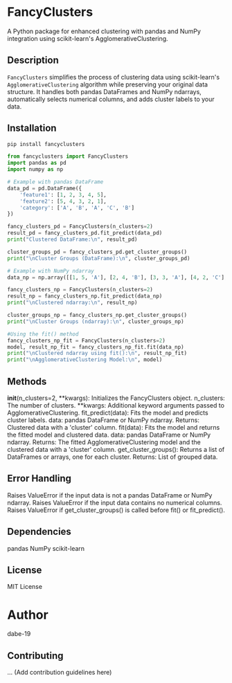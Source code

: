 # FancyClusters

A Python package for enhanced clustering with pandas and NumPy integration using scikit-learn's AgglomerativeClustering.

## Description

`FancyClusters` simplifies the process of clustering data using scikit-learn's `AgglomerativeClustering` algorithm while preserving your original data structure. It handles both pandas DataFrames and NumPy ndarrays, automatically selects numerical columns, and adds cluster labels to your data.

## Installation

```bash
pip install fancyclusters
```

```python
from fancyclusters import FancyClusters
import pandas as pd
import numpy as np

# Example with pandas DataFrame
data_pd = pd.DataFrame({
    'feature1': [1, 2, 3, 4, 5],
    'feature2': [5, 4, 3, 2, 1],
    'category': ['A', 'B', 'A', 'C', 'B']
})

fancy_clusters_pd = FancyClusters(n_clusters=2)
result_pd = fancy_clusters_pd.fit_predict(data_pd)
print("Clustered DataFrame:\n", result_pd)

cluster_groups_pd = fancy_clusters_pd.get_cluster_groups()
print("\nCluster Groups (DataFrame):\n", cluster_groups_pd)

# Example with NumPy ndarray
data_np = np.array([[1, 5, 'A'], [2, 4, 'B'], [3, 3, 'A'], [4, 2, 'C'], [5, 1, 'B']])

fancy_clusters_np = FancyClusters(n_clusters=2)
result_np = fancy_clusters_np.fit_predict(data_np)
print("\nClustered ndarray:\n", result_np)

cluster_groups_np = fancy_clusters_np.get_cluster_groups()
print("\nCluster Groups (ndarray):\n", cluster_groups_np)

#Using the fit() method
fancy_clusters_np_fit = FancyClusters(n_clusters=2)
model, result_np_fit = fancy_clusters_np_fit.fit(data_np)
print("\nClustered ndarray using fit():\n", result_np_fit)
print("\nAgglomerativeClustering Model:\n", model)
```
## Methods
__init__(n_clusters=2, **kwargs): Initializes the FancyClusters object.
n_clusters: The number of clusters.
**kwargs: Additional keyword arguments passed to AgglomerativeClustering.
fit_predict(data): Fits the model and predicts cluster labels.
data: pandas DataFrame or NumPy ndarray.
Returns: Clustered data with a 'cluster' column.
fit(data): Fits the model and returns the fitted model and clustered data.
data: pandas DataFrame or NumPy ndarray.
Returns: The fitted AgglomerativeClustering model and the clustered data with a 'cluster' column.
get_cluster_groups(): Returns a list of DataFrames or arrays, one for each cluster.
Returns: List of grouped data.

## Error Handling
Raises ValueError if the input data is not a pandas DataFrame or NumPy ndarray.
Raises ValueError if the input data contains no numerical columns.
Raises ValueError if get_cluster_groups() is called before fit() or fit_predict().

## Dependencies
pandas
NumPy
scikit-learn

## License
MIT License

# Author
dabe-19

## Contributing
... (Add contribution guidelines here)

